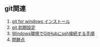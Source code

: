 ## git関連

1. [git for windows インストール](install_git_for_windows.md)
1. [git 初期設定](setting_git.md)
1. [Windows環境でGitHubにssh接続する手順](setting_ssh.md)
1. [問題点](problem.md)
